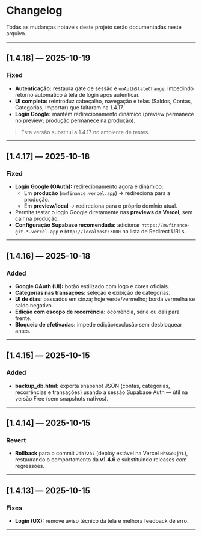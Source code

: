 # Changelog
Todas as mudanças notáveis deste projeto serão documentadas neste arquivo.

---


## [1.4.18] — 2025-10-19
### Fixed
- **Autenticação:** restaura gate de sessão e `onAuthStateChange`, impedindo retorno automático à tela de login após autenticar.
- **UI completa:** reintroduz cabeçalho, navegação e telas (Saldos, Contas, Categorias, Importar) que faltaram na 1.4.17.
- **Login Google:** mantém redirecionamento dinâmico (preview permanece no preview; produção permanece na produção).

> Esta versão substitui a 1.4.17 no ambiente de testes.

---

## [1.4.17] — 2025-10-18
### Fixed
- **Login Google (OAuth):** redirecionamento agora é dinâmico:
  - Em **produção** (`mwfinance.vercel.app`) → redireciona para a produção.
  - Em **preview/local** → redireciona para o próprio domínio atual.
- Permite testar o login Google diretamente nas **previews da Vercel**, sem cair na produção.
- **Configuração Supabase recomendada:** adicionar `https://mwfinance-git-*.vercel.app` e `http://localhost:3000` na lista de Redirect URLs.

---

## [1.4.16] — 2025-10-18
### Added
- **Google OAuth (UI):** botão estilizado com logo e cores oficiais.
- **Categorias nas transações:** seleção e exibição de categorias.
- **UI de dias:** passados em cinza; hoje verde/vermelho; borda vermelha se saldo negativo.
- **Edição com escopo de recorrência:** ocorrência, série ou dali para frente.
- **Bloqueio de efetivadas:** impede edição/exclusão sem desbloquear antes.

---

## [1.4.15] — 2025-10-15
### Added
- **backup_db.html:** exporta snapshot JSON (contas, categorias, recorrências e transações) usando a sessão Supabase Auth — útil na versão Free (sem snapshots nativos).

---

## [1.4.14] — 2025-10-15
### Revert
- **Rollback** para o commit `2db72b7` (deploy estável na Vercel `HhSGeDjYL`), restaurando o comportamento da **v1.4.6** e substituindo releases com regressões.

---

## [1.4.13] — 2025-10-15
### Fixes
- **Login (UX):** remove aviso técnico da tela e melhora feedback de erro.

---
